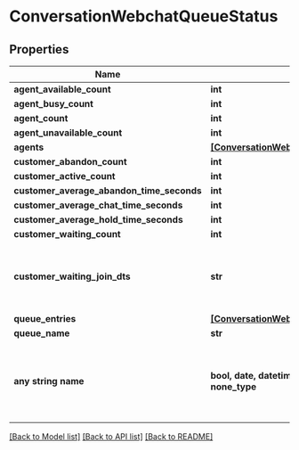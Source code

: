 # ConversationWebchatQueueStatus


## Properties
Name | Type | Description | Notes
------------ | ------------- | ------------- | -------------
**agent_available_count** | **int** |  | [optional] 
**agent_busy_count** | **int** |  | [optional] 
**agent_count** | **int** |  | [optional] 
**agent_unavailable_count** | **int** |  | [optional] 
**agents** | [**[ConversationWebchatQueueStatusAgent]**](ConversationWebchatQueueStatusAgent.md) |  | [optional] 
**customer_abandon_count** | **int** |  | [optional] 
**customer_active_count** | **int** |  | [optional] 
**customer_average_abandon_time_seconds** | **int** |  | [optional] 
**customer_average_chat_time_seconds** | **int** |  | [optional] 
**customer_average_hold_time_seconds** | **int** |  | [optional] 
**customer_waiting_count** | **int** |  | [optional] 
**customer_waiting_join_dts** | **str** | Date/time that the oldest person joined the queue | [optional] 
**queue_entries** | [**[ConversationWebchatQueueStatusQueueEntry]**](ConversationWebchatQueueStatusQueueEntry.md) |  | [optional] 
**queue_name** | **str** |  | [optional] 
**any string name** | **bool, date, datetime, dict, float, int, list, str, none_type** | any string name can be used but the value must be the correct type | [optional]

[[Back to Model list]](../README.md#documentation-for-models) [[Back to API list]](../README.md#documentation-for-api-endpoints) [[Back to README]](../README.md)


